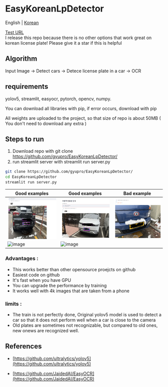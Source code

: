 # EasyKoreanLpDetector

English | [Korean](README-KOR.md)


[Test URL](http://aifolio.cafe24.com/LP/)  
I release this repo because there is no other options that work great on korean license plate!
Please give it a star if this is helpful

## Algorithm

Input Image -> Detect cars -> Detece license plate in a car -> OCR

## requirements  
yolov5, streamlit, easyocr, pytorch, opencv, numpy.

You can download all libraries with pip, if error occurs, download with pip

All weights are uploaded to the project, so that size of repo is about 50MB ( You don't need to download any extra )


## Steps to run

1. Download repo with git clone https://github.com/gyupro/EasyKoreanLpDetector/  
2. run streamlit server with streamlit run server.py 

```bash
git clone https://github.com/gyupro/EasyKoreanLpDetector/
cd EasyKoreanLpDetector
streamlit run server.py
```

 
|Good examples|Good examples|Bad example|
|----|----|----|
|![예시](detected/결과.PNG)|![예시](detected/캡처.PNG)|![예시](undetected/캡처.PNG)|  
|![image](https://user-images.githubusercontent.com/79894531/211469966-db8fa936-1814-4424-b8cc-f0502f361995.png)|![image](https://user-images.githubusercontent.com/79894531/211470161-27ba5b81-8453-4edf-b485-92ae35524d0f.png)||


### Advantages :
* This works better than other opensource proejcts on github
* Easiest code on github
* It's fast when you have GPU
* You can upgrade the performance by training
* It works well with 4k images that are taken from a phone

### limits :
* The train is not perfectly done, Original yolov5 model is used to detect a car so that it does not perform well when a car is close to the camera
* Old plates are sometimes not recognizable, but compared to old ones, new onews are recognized well.

## References

* [https://github.com/ultralytics/yolov5](https://github.com/ultralytics/yolov5)

* [https://github.com/JaidedAI/EasyOCR](https://github.com/JaidedAI/EasyOCR)
